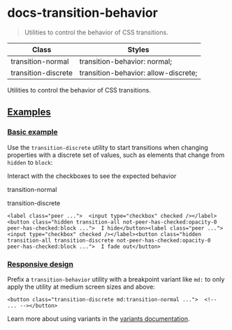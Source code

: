 # docs-transition-behavior

> Utilities to control the behavior of CSS transitions.

| Class               | Styles                               |
| ------------------- | ------------------------------------ |
| transition-normal   | transition-behavior: normal;         |
| transition-discrete | transition-behavior: allow-discrete; |

Utilities to control the behavior of CSS transitions.

## [Examples](#examples)

### [Basic example](#basic-example)

Use the `transition-discrete` utility to start transitions when changing properties with a discrete set of values, such as elements that change from `hidden` to `block`:

Interact with the checkboxes to see the expected behavior

transition-normal

transition-discrete

    <label class="peer ...">  <input type="checkbox" checked /></label><button class="hidden transition-all not-peer-has-checked:opacity-0 peer-has-checked:block ...">  I hide</button><label class="peer ...">  <input type="checkbox" checked /></label><button class="hidden transition-all transition-discrete not-peer-has-checked:opacity-0 peer-has-checked:block ...">  I fade out</button>

### [Responsive design](#responsive-design)

Prefix a `transition-behavior` utility with a breakpoint variant like `md:` to only apply the utility at medium screen sizes and above:

    <button class="transition-discrete md:transition-normal ...">  <!-- ... --></button>

Learn more about using variants in the [variants documentation](/docs/hover-focus-and-other-states).
